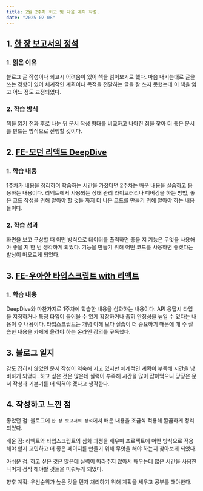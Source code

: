 ```yaml
---
title: 2월 2주차 회고 및 다음 계획 작성.
date: "2025-02-08"
---
```


## 1. [한 장 보고서의 정석](../../docs-learn/category/한-장-보고서의-정석)

### 1. 읽은 이유 
블로그 글 작성이나 회고시 어려움이 있어 책을 읽어보기로 했다. 마음 내키는대로 글을 쓰는 경향이 있어 체계적인 계획이나 목적을 전달하는 
글을 잘 쓰지 못했는데 이 책을 읽고 어느 정도 교정되었다.
### 2. 학습 방식
책을 읽기 전과 후로 나눈 뒤 문서 작성 형태를 비교하고 나아진 점을 찾아 더 좋은 문서를 만드는 방식으로 진행할 것이다.

## 2. [FE-모던 리액트 DeepDive](../../docs-learn/category/모던-리액트-deep-dive)

### 1. 학습 내용
1주차가 내용을 정리하며 학습하는 시간을 가졌다면 2주차는 배운 내용을 실습하고 응용하는 내용이다. 리엑트에서 사용되는 상태 관리 라이브러리나 디버깅을 하는 방법,
좋은 코드 작성을 위해 알아야 할 것들 까지 더 나은 코드를 만들기 위해 알아야 하는 내용들이다.

### 2. 학습 성과
화면을 보고 구상할 때 어떤 방식으로 데이터를 출력하면 좋을 지 기능은 무엇을 사용해야 좋을 지 한 번 생각하게 되었다. 기능을 만들기 위해
어떤 코드를 사용하면 좋겠다는 발상이 떠오르게 되었다.

## 3. [FE-우아한 타입스크립트 with 리액트](../../docs-learn/category/우아한-타입스크립트-with-리액트)

### 1. 학습 내용 
DeepDive와 마찬가지로 1주차에 학습한 내용을 심화하는 내용이다. API 응답시 타입을 지정하거나 특정 타입이 들어올 수 있게 확장하거나 좁혀
안정성을 높일 수 있다는 내용이 주 내용이다. 타입스크립트는 개념 이해 보다 실습이 더 중요하기 때문에 매 주 실습한 내용을 카페에 올려야 하는 온라인 강의를 구독했다.

## 3. 블로그 일지
감도 잡히지 않았던 문서 작성이 익숙해 지고 있지만 체계적인 계획이 부족해 시간을 낭비하게 되었다. 하고 싶은 것은 많은데 실력이 부족해 시간을 많이 잡아먹으니 당장은 문서 작성과 기본기를 더 익혀야 겠다고 생각한다.

## 4. 작성하고 느낀 점
좋았던 점: 블로그에 `한 장 보고서의 정석`에서 배운 내용을 조금식 적용해 깔끔하게 정리되었다.

배운 점: 리엑트와 타입스크립트의 심화 과정을 배우며 프로젝트에 어떤 방식으로 적용해야 할지 고민하고 더 좋은 페이지를 만들기 위해 무엇을 해야 하는지 찾아보게 되었다.

아쉬운 점: 하고 싶은 것은 많은데 실력이 따라주지 않아서 배우는데 많은 시간을 사용한 나머지 정작 해야할 것들을 미뤄두게 되었다.

향후 계획: 우선순위가 높은 것을 먼저 처리하기 위해 계획을 세우고 공부를 해야한다.
